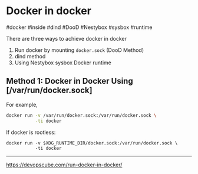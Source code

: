 # Docker in docker

#docker #inside #dind #DooD #Nestybox #sysbox #runtime

There are three ways to achieve docker in docker

1. Run docker by mounting `docker.sock` (DooD Method)
2. dind method
3. Using Nestybox sysbox Docker runtime

## Method 1: Docker in Docker Using [/var/run/docker.sock]

For example,

```bash
docker run -v /var/run/docker.sock:/var/run/docker.sock \
           -ti docker
```

If docker is rootless:

```docker
docker run -v $XDG_RUNTIME_DIR/docker.sock:/var/run/docker.sock \
           -ti docker
```

---

https://devopscube.com/run-docker-in-docker/